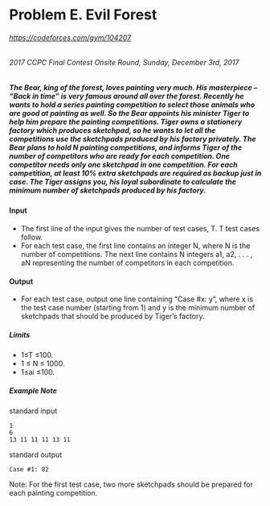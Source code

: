 # Problem E. Evil Forest
###### https://codeforces.com/gym/104207
###### 2017 CCPC Final Contest Onsite Round, Sunday, December 3rd, 2017

##### The Bear, king of the forest, loves painting very much. His masterpiece – “Back in time” is very famous around all over the forest. Recently he wants to hold a series painting competition to select those animals who are good at painting as well. So the Bear appoints his minister Tiger to help him prepare the painting competitions.  Tiger owns a stationery factory which produces sketchpad, so he wants to let all the competitions use the sketchpads produced by his factory privately. The Bear plans to hold N painting competitions, and informs Tiger of the number of competitors who are ready for each competition. One competitor needs only one sketchpad in one competition. For each competition, at least 10% extra sketchpads are required as backup just in case. The Tiger assigns you, his loyal subordinate to calculate the minimum number of sketchpads produced by his factory.

#### Input
* The first line of the input gives the number of test cases, T. T test cases follow.
* For each test case, the first line contains an integer N, where N is the number of competitions. The next line contains N integers a1, a2, . . . , aN representing the number of competitors in each competition.

#### Output
* For each test case, output one line containing “Case #x: y”, where x is the test case number (starting from 1) and y is the minimum number of sketchpads that should be produced by Tiger’s factory.

##### Limits
* 1≤T ≤100.
* 1 ≤ N ≤ 1000.
* 1≤ai ≤100.

##### Example Note
standard input

    1
    6
    13 11 11 11 13 11

standard output

    Case #1: 82

Note:
    For the first test case, two more sketchpads should be prepared for each painting competition.
